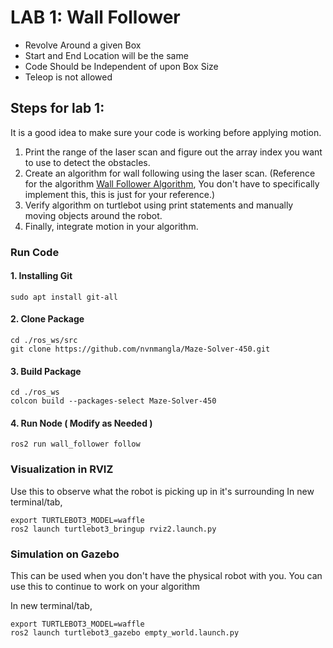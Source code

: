 
# LAB 1: Wall Follower
- Revolve Around a given Box 
- Start and End Location will be the same
- Code Should be Independent of upon Box Size 
- Teleop is not allowed 


## Steps for lab 1:
It is a good idea to make sure your code is working before applying motion.

 1. Print the range of the laser scan and figure out the array index you want to use to detect the obstacles. 
 2. Create an algorithm for wall following using the laser scan. (Reference for the algorithm [Wall Follower Algorithm](https://www.theconstructsim.com/wall-follower-algorithm/), You don't have to specifically implement this, this is just for your reference.)
 3. Verify algorithm on turtlebot using print statements and manually moving objects around the robot.
 4. Finally, integrate motion in your algorithm.

### Run Code
#### 1. Installing Git 
```
sudo apt install git-all
```
#### 2. Clone Package

    cd ./ros_ws/src
    git clone https://github.com/nvnmangla/Maze-Solver-450.git

#### 3. Build Package
```
cd ./ros_ws
colcon build --packages-select Maze-Solver-450
```

#### 4. Run Node ( Modify as Needed )
```
ros2 run wall_follower follow 
```


### Visualization in RVIZ
Use this to observe what the robot is picking up in it's surrounding
In new terminal/tab,
```
export TURTLEBOT3_MODEL=waffle
ros2 launch turtlebot3_bringup rviz2.launch.py 
```

### Simulation on Gazebo
This can be used when you don't have the physical robot with you. You can use this to continue to work on your algorithm

In new terminal/tab,
```
export TURTLEBOT3_MODEL=waffle
ros2 launch turtlebot3_gazebo empty_world.launch.py 
```
